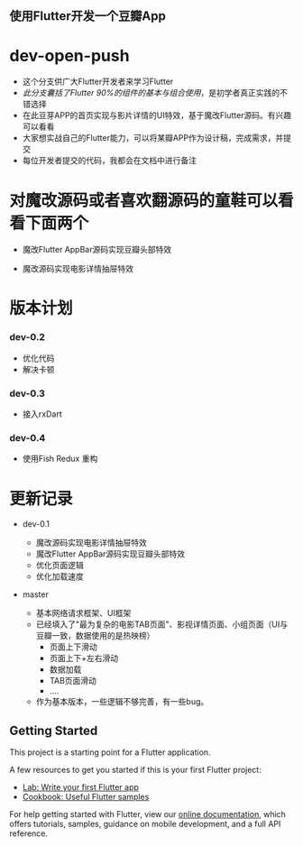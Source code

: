 ## 使用Flutter开发一个豆瓣App



# dev-open-push

   * 这个分支供广大Flutter开发者来学习Flutter
   * *此分支囊括了Flutter 90%的组件的基本与组合使用*，是初学者真正实践的不错选择
   * 在此豆芽APP的首页实现与影片详情的UI特效，基于魔改Flutter源码。有兴趣可以看看
   * 大家想实战自己的Flutter能力，可以将某瓣APP作为设计稿，完成需求，并提交
   * 每位开发者提交的代码，我都会在文档中进行备注
   
# 对魔改源码或者喜欢翻源码的童鞋可以看看下面两个
   
 * 魔改Flutter AppBar源码实现豆瓣头部特效
 
    

 * 魔改源码实现电影详情抽屉特效
    

# 版本计划


   
   
### dev-0.2

  * 优化代码
  * 解决卡顿
  
### dev-0.3
  
  * 接入rxDart
  
### dev-0.4

 * 使用Fish Redux 重构
 
 
    


# 更新记录

 * dev-0.1
   * 魔改源码实现电影详情抽屉特效
   * 魔改Flutter AppBar源码实现豆瓣头部特效
   * 优化页面逻辑
   * 优化加载速度

 * master 
   * 基本网络请求框架、UI框架
   * 已经填入了"最为复杂的电影TAB页面"、影视详情页面、小组页面（UI与豆瓣一致，数据使用的是热映榜）
        * 页面上下滑动
        * 页面上下+左右滑动
        * 数据加载
        * TAB页面滑动
        * ....
   * 作为基本版本，一些逻辑不够完善，有一些bug。
  

   


## Getting Started

This project is a starting point for a Flutter application.

A few resources to get you started if this is your first Flutter project:

- [Lab: Write your first Flutter app](https://flutter.io/docs/get-started/codelab)
- [Cookbook: Useful Flutter samples](https://flutter.io/docs/cookbook)

For help getting started with Flutter, view our 
[online documentation](https://flutter.io/docs), which offers tutorials, 
samples, guidance on mobile development, and a full API reference.